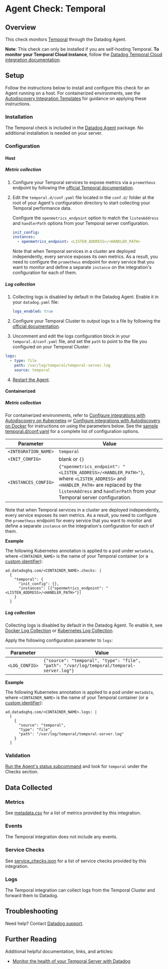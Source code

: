 # Agent Check: Temporal

## Overview

This check monitors [Temporal][1] through the Datadog Agent. 

**Note**: This check can only be installed if you are self-hosting Temporal. **To monitor your Temporal Cloud instance**, follow the [Datadog Temporal Cloud integration documentation][13]. 

## Setup

Follow the instructions below to install and configure this check for an Agent running on a host. For containerized environments, see the [Autodiscovery Integration Templates][3] for guidance on applying these instructions.

### Installation

The Temporal check is included in the [Datadog Agent][2] package.
No additional installation is needed on your server.

### Configuration

<!-- xxx tabs xxx -->
<!-- xxx tab "Host" xxx -->

#### Host

##### Metric collection

1. Configure your Temporal services to expose metrics via a `prometheus` endpoint by following the [official Temporal documentation][10].

2. Edit the `temporal.d/conf.yaml` file located in the `conf.d/` folder at the root of your Agent's configuration directory to start collecting your Temporal performance data. 

   Configure the `openmetrics_endpoint` option to match the `listenAddress` and `handlerPath` options from your Temporal server configuration.

   ```yaml
   init_config:
   instances:
     - openmetrics_endpoint: <LISTEN_ADDRESS>/<HANDLER_PATH>
   ```

   Note that when Temporal services in a cluster are deployed independently, every service exposes its own metrics. As a result, you need to configure the `prometheus` endpoint for every service that you want to monitor and define a separate `instance` on the integration's configuration for each of them.

##### Log collection

1. Collecting logs is disabled by default in the Datadog Agent. Enable it in your `datadog.yaml` file:

   ```yaml
   logs_enabled: true
   ```

2. Configure your Temporal Cluster to output logs to a file by following the [official documentation][11].

3. Uncomment and edit the logs configuration block in your `temporal.d/conf.yaml` file, and set the `path` to point to the file you configured on your Temporal Cluster:

  ```yaml
  logs:
    - type: file
      path: /var/log/temporal/temporal-server.log
      source: temporal
  ```

4. [Restart the Agent][5].

<!-- xxz tab xxx -->

<!-- xxx tab "Containerized" xxx -->

#### Containerized

##### Metric collection

For containerized environments, refer to [Configure integrations with Autodiscovery on Kubernetes][14] or [Configure integrations with Autodiscovery on Docker][15] for instructions on using the parameters below. See the [sample temporal.d/conf.yaml][4] for a complete list of configuration options.

| Parameter            | Value                                |
| -------------------- | ------------------------------------ |
| `<INTEGRATION_NAME>` | `temporal`                          |
| `<INIT_CONFIG>`      | blank or `{}`                        |
| `<INSTANCES_CONFIG>`  | `{"openmetrics_endpoint": "<LISTEN_ADDRESS>/<HANDLER_PATH>"}`, where `<LISTEN_ADDRESS>` and `<HANDLER_PATH>` are replaced by the `listenAddress` and `handlerPath` from your Temporal server configuration. |

Note that when Temporal services in a cluster are deployed independently, every service exposes its own metrics. As a result, you need to configure the `prometheus` endpoint for every service that you want to monitor and define a separate `instance` on the integration's configuration for each of them.

**Example**

The following Kubernetes annotation is applied to a pod under `metadata`, where `<CONTAINER_NAME>` is the name of your Temporal container (or a [custom identifier][16]):

```
ad.datadoghq.com/<CONTAINER_NAME>.checks: |
  {
    "temporal": {
      "init_config": {},
      "instances": [{"openmetrics_endpoint": "<LISTEN_ADDRESS>/<HANDLER_PATH>"}]
    }
  } 
```

##### Log collection

Collecting logs is disabled by default in the Datadog Agent. To enable it, see [Docker Log Collection][18] or [Kubernetes Log Collection][17].

Apply the following configuration parameter to `logs`:

| Parameter      | Value                                               |
| -------------- | --------------------------------------------------- |
| `<LOG_CONFIG>` | `{"source": "temporal", "type": "file", "path": "/var/log/temporal/temporal-server.log"}` |

**Example**

The following Kubernetes annotation is applied to a pod under `metadata`, where `<CONTAINER_NAME>` is the name of your Temporal container (or a [custom identifier][16]):

```
ad.datadoghq.com/<CONTAINER_NAME>.logs: |
  [
    {
      "source": "temporal",
      "type": "file",
      "path": "/var/log/temporal/temporal-server.log"
    } 
  ]
```

<!-- xxz tab xxx -->

<!-- xxz tabs xxx -->


### Validation

[Run the Agent's status subcommand][6] and look for `temporal` under the Checks section.

## Data Collected

### Metrics

See [metadata.csv][7] for a list of metrics provided by this integration.

### Events

The Temporal integration does not include any events.

### Service Checks

See [service_checks.json][8] for a list of service checks provided by this integration.

### Logs

The Temporal integration can collect logs from the Temporal Cluster and forward them to Datadog. 

## Troubleshooting

Need help? Contact [Datadog support][9].

## Further Reading

Additional helpful documentation, links, and articles:

- [Monitor the health of your Temporal Server with Datadog][12]


[1]: https://temporal.io/
[2]: /account/settings/agent/latest
[3]: https://docs.datadoghq.com/agent/kubernetes/integrations/
[4]: https://github.com/DataDog/integrations-core/blob/master/temporal/datadog_checks/temporal/data/conf.yaml.example
[5]: https://docs.datadoghq.com/agent/guide/agent-commands/#start-stop-and-restart-the-agent
[6]: https://docs.datadoghq.com/agent/guide/agent-commands/#agent-status-and-information
[7]: https://github.com/DataDog/integrations-core/blob/master/temporal/metadata.csv
[8]: https://github.com/DataDog/integrations-core/blob/master/temporal/assets/service_checks.json
[9]: https://docs.datadoghq.com/help/
[10]: https://docs.temporal.io/references/configuration#prometheus
[11]: https://docs.temporal.io/references/configuration#log
[12]: https://www.datadoghq.com/blog/temporal-server-integration/
[13]: https://docs.datadoghq.com/integrations/temporal_cloud/
[14]: https://docs.datadoghq.com/containers/kubernetes/integrations/
[15]: https://docs.datadoghq.com/containers/docker/integrations/
[16]: https://docs.datadoghq.com/containers/guide/ad_identifiers/
[17]: https://docs.datadoghq.com/agent/kubernetes/log/
[18]: https://docs.datadoghq.com/containers/docker/log/